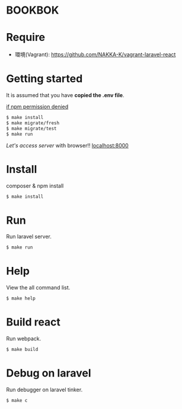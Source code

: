 # BOOKBOK

# Require
- 環境(Vagrant): https://github.com/NAKKA-K/vagrant-laravel-react

# Getting started
It is assumed that you have **copied the .env file**.

[if npm permission denied](https://qiita.com/okoysm/items/ced3c3de30af1035242d)

```bash
$ make install
$ make migrate/fresh
$ make migrate/test
$ make run
```

*Let's access server* with browser!!
<localhost:8000>

# Install
composer & npm install

```bash
$ make install
```

# Run
Run laravel server.

```bash
$ make run
```

# Help
View the all command list.

```bash
$ make help
```

# Build react
Run webpack.

```bash
$ make build
```

# Debug on laravel
Run debugger on laravel tinker.

```bash
$ make c
```
